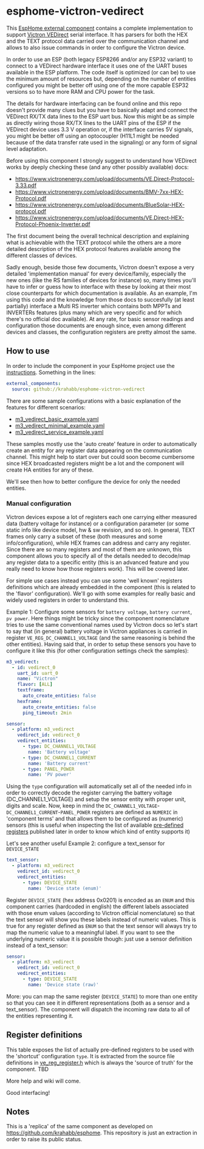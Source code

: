 # esphome-victron-vedirect

This [EspHome external component](https://esphome.io/components/external_components) contains a complete implementation to support [Victron VEDirect](https://www.victronenergy.com/upload/documents/VE.Direct-Protocol-3.33.pdf) serial interface. It has parsers for both the HEX and the TEXT protocol data carried over the communication channel and allows to also issue commands in order to configure the Victron device.

In order to use an ESP (both legacy ESP8266 and/or any ESP32 variant) to connect to a VEDirect hardware interface it uses one of the UART buses available in the ESP platform. The code itself is optimized (or can be) to use the minimum amount of resources but, depending on the number of entities configured you might be better off using one of the more capable ESP32 versions so to have more RAM and CPU power for the task.

The details for hardware interfacing can be found online and this repo doesn't provide many clues but you have to basically adapt and connect the VEDirect RX/TX data lines to the ESP uart bus. Now this might be as simple as directly wiring those RX/TX lines to the UART pins of the ESP if the VEDirect device uses 3.3 V operation or, if the interface carries 5V signals, you might be better off using an optocoupler (H11L1 might be needed because of the data transfer rate used in the signaling) or any form of signal level adaptation.

Before using this component I strongly suggest to understand how VEDirect works by deeply checking these (and any other possibly available) docs:
- https://www.victronenergy.com/upload/documents/VE.Direct-Protocol-3.33.pdf
- https://www.victronenergy.com/upload/documents/BMV-7xx-HEX-Protocol.pdf
- https://www.victronenergy.com/upload/documents/BlueSolar-HEX-protocol.pdf
- https://www.victronenergy.com/upload/documents/VE.Direct-HEX-Protocol-Phoenix-Inverter.pdf

The first document being the overall technical description and explaining what is achievable with the TEXT protocol while the others are a more detailed description of the HEX protocol features available among the different classes of devices.

Sadly enough, beside those few documents, Victron doesn't expose a very detailed 'implementation manual' for every device/family, especially the new ones (like the RS families of devices for instance) so, many times you'll have to infer or guess how to interface with these by looking at their most close counterparts for which documentation is available. As an example, I'm using this code and the knowledge from those docs to succesfully (at least partially) interface a Multi RS inverter which contains both MPPTs and INVERTERs features (plus many which are very specific and for which there's no official doc available).
At any rate, for basic sensor readings and configuration those documents are enough since, even among different devices and classes, the configuration registers are pretty almost the same.

## How to use
In order to include the component in your EspHome project use the [instructions](https://esphome.io/components/external_components). Something in the lines:
```yaml
external_components:
  source: github://krahabb/esphome-victron-vedirect
```
There are some sample configurations with a basic explanation of the features for different scenarios:
- [m3_vedirect_basic_example.yaml](https://github.com/krahabb/esphome-victron-vedirect/blob/main/components/m3_vedirect/m3_vedirect_basic_example.yaml)
- [m3_vedirect_minimal_example.yaml](https://github.com/krahabb/esphome-victron-vedirect/blob/main/components/m3_vedirect/m3_vedirect_minimal_example.yaml)
- [m3_vedirect_service_example.yaml](https://github.com/krahabb/esphome-victron-vedirect/blob/main/components/m3_vedirect/m3_vedirect_service_example.yaml)

These samples mostly use the 'auto create' feature in order to automatically create an entity for any register data appearing on the communication channel. This might help to start over but could soon become cumbersome since HEX broadcasted registers might be a lot and the component will create HA entities for any of these.

We'll see then how to better configure the device for only the needed entities.

### Manual configuration
Victron devices expose a lot of registers each one carrying either measured data (battery voltage for instance) or a configuration parameter (or some static info like device model, hw & sw revision, and so on). In general, TEXT frames only carry a subset of these (both measures and some info/configuration), while HEX frames can address and carry any register.
Since there are so many registers and most of them are unknown, this component allows you to specify all of the details needed to decode/map any register data to a specific entity (this is an advanced feature and you really need to know how those registers work). This will be covered later.

For simple use cases instead you can use some 'well known' registers definitions which are already embedded in the component (this is related to the 'flavor' configuration). We'll go with some examples for really basic and widely used registers in order to understand this.

Example 1:
Configure some sensors for `battery voltage`, `battery current`, `pv power`.
Here things might be tricky since the component nomenclature tries to use the same conventional names used by Victron docs so let's start to say that (in general) battery voltage in Victron appliances is carried in register `VE_REG_DC_CHANNEL1_VOLTAGE` (and the same reasoning is behind the other entities).
Having said that, in order to setup these sensors you have to configure it like this (for other configuration settings check the samples):
```yaml
m3_vedirect:
  - id: vedirect_0
    uart_id: uart_0
    name: "Victron"
    flavor: [ALL]
    textframe:
      auto_create_entities: false
    hexframe:
      auto_create_entities: false
      ping_timeout: 2min

sensor:
  - platform: m3_vedirect
    vedirect_id: vedirect_0    
    vedirect_entities:
      - type: DC_CHANNEL1_VOLTAGE
        name: 'Battery voltage'
      - type: DC_CHANNEL1_CURRENT
        name: 'Battery current'
      - type: PANEL_POWER
        name: 'PV power'
```
Using the `type` configuration will automatically set all of the needed info in order to correctly decode the register carrying the battery voltage (DC_CHANNEL1_VOLTAGE) and setup the sensor entity with proper unit, digits and scale. Now, keep in mind the `DC_CHANNEL1_VOLTAGE`-`DC_CHANNEL1_CURRENT`-`PANEL_POWER` registers are defined as `NUMERIC` in 'component terms' and that allows them to be configured as (numeric) sensors (this is useful when inspecting the list of available [pre-defined registers](#register-definitions) published later in order to know which kind of entity supports it)

Let's see another useful 
Example 2:
configure a text_sensor for `DEVICE_STATE`
```yaml
text_sensor:
  - platform: m3_vedirect
    vedirect_id: vedirect_0    
    vedirect_entities:
      - type: DEVICE_STATE
        name: 'Device state (enum)'
```
Register `DEVICE_STATE` (hex address 0x0201) is encoded as an `ENUM` and this component carries (hardcoded in english) the different labels associated with those enum values (according to Victron official nomenclature) so that the text sensor will show you these labels instead of numeric values. This is true for any register defined as `ENUM` so that the text sensor will always try to map the numeric value to a meaningful label. 
If you want to see the underlying numeric value it is possible though: just use a sensor definition instead of a text_sensor:
```yaml
sensor:
  - platform: m3_vedirect
    vedirect_id: vedirect_0
    vedirect_entities:
      - type: DEVICE_STATE
        name: 'Device state (raw)'
```
More: you can map the same register (`DEVICE_STATE`) to more than one entity so that you can see it in different representations (both as a sensor and a text_sensor). The component will dispatch the incoming raw data to all of the entities representing it.

## Register definitions
This table exposes the list of actually pre-defined registers to be used with the 'shortcut' configuration `type`. It is extracted from the source file definitions in [ve_reg_register.h](https://github.com/krahabb/esphome-victron-vedirect/blob/main/components/m3_vedirect/ve_reg_register.h) which is always the 'source of truth' for the component.
TBD



More help and wiki will come.

Good interfacing!

## Notes
This is a 'replica' of the same component as developed on https://github.com/krahabb/esphome. This repository is just an extraction in order to raise its public status.
